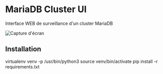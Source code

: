 # MariaDB Cluster UI

Interface WEB de surveillance d'un cluster MariaDB

![Capture d'écran](https://raw.githubusercontent.com/SebastienReuiller/MariaDBClusterWebUI/master/assets/screenshot1.png)

## Installation

virtualenv venv -p /usr/bin/python3
source venv/bin/activate
pip install -r requirements.txt
